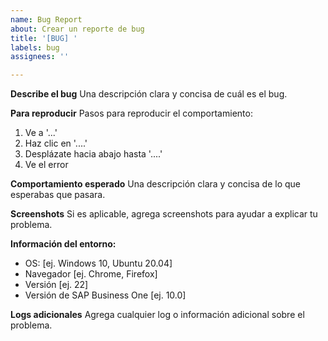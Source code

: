 ```yaml
---
name: Bug Report
about: Crear un reporte de bug
title: '[BUG] '
labels: bug
assignees: ''

---
```


**Describe el bug**
Una descripción clara y concisa de cuál es el bug.

**Para reproducir**
Pasos para reproducir el comportamiento:
1. Ve a '...'
2. Haz clic en '....'
3. Desplázate hacia abajo hasta '....'
4. Ve el error

**Comportamiento esperado**
Una descripción clara y concisa de lo que esperabas que pasara.

**Screenshots**
Si es aplicable, agrega screenshots para ayudar a explicar tu problema.

**Información del entorno:**
 - OS: [ej. Windows 10, Ubuntu 20.04]
 - Navegador [ej. Chrome, Firefox]
 - Versión [ej. 22]
 - Versión de SAP Business One [ej. 10.0]

**Logs adicionales**
Agrega cualquier log o información adicional sobre el problema.
